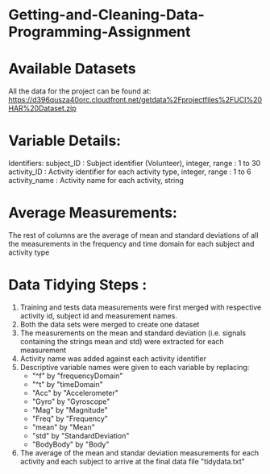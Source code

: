 # Getting-and-Cleaning-Data-Programming-Assignment

Available Datasets
=================================

All the data for the project can be found at:
https://d396qusza40orc.cloudfront.net/getdata%2Fprojectfiles%2FUCI%20HAR%20Dataset.zip

Variable Details:
=================================
Identifiers:
subject_ID : Subject identifier (Volunteer), integer, range : 1 to 30
activity_ID : Activity identifier for each activity type, integer, range : 1 to 6
activity_name : Activity name for each activity, string

Average Measurements:
=================================
The rest of columns are the average of mean and standard deviations of all the measurements in the frequency and time domain for each subject and activity type

Data Tidying Steps :
=================================
1. Training and tests data measurements were first merged with respective activity id, subject id and measurement names. 
2. Both the data sets were merged to create one dataset
3. The measurements on the mean and standard deviation (i.e. signals containing the strings mean and std) were extracted for each measurement
4. Activity name was added against each activity identifier
5. Descriptive variable names were given to each variable by replacing:
    -   "^f" by "frequencyDomain"
    -   "^t" by "timeDomain"
    -   "Acc" by "Accelerometer"
    -   "Gyro" by "Gyroscope"
    -   "Mag" by "Magnitude"
    -   "Freq" by "Frequency"
    -   "mean" by "Mean"
    -   "std" by "StandardDeviation"
    -   "BodyBody" by "Body"
6. The average of the mean and standar deviation measurements for each activity and each subject to arrive at the final data file "tidydata.txt"
